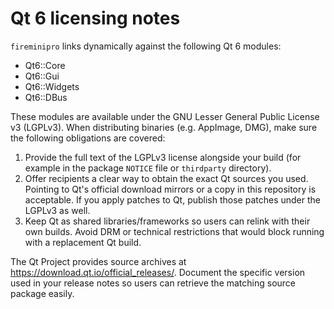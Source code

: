 # Qt 6 licensing notes

`fireminipro` links dynamically against the following Qt 6 modules:

- Qt6::Core  
- Qt6::Gui  
- Qt6::Widgets  
- Qt6::DBus

These modules are available under the GNU Lesser General Public License v3 (LGPLv3).
When distributing binaries (e.g. AppImage, DMG), make sure the following obligations
are covered:

1. Provide the full text of the LGPLv3 license alongside your build (for example in
   the package `NOTICE` file or `thirdparty` directory).
2. Offer recipients a clear way to obtain the exact Qt sources you used. Pointing to
   Qt's official download mirrors or a copy in this repository is acceptable. If you
   apply patches to Qt, publish those patches under the LGPLv3 as well.
3. Keep Qt as shared libraries/frameworks so users can relink with their own builds.
   Avoid DRM or technical restrictions that would block running with a replacement
   Qt build.

The Qt Project provides source archives at https://download.qt.io/official_releases/.
Document the specific version used in your release notes so users can retrieve the
matching source package easily.

